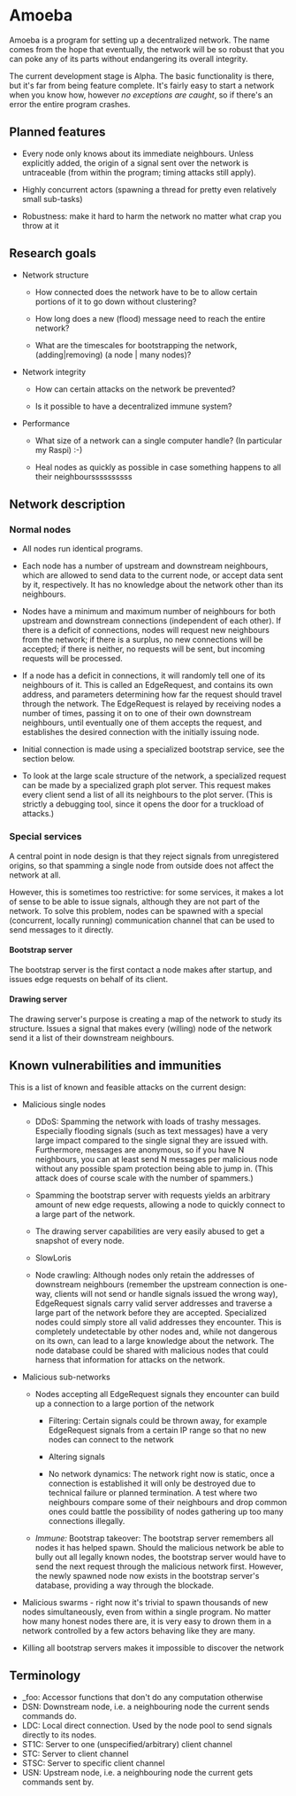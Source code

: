 Amoeba
======

Amoeba is a program for setting up a decentralized network. The name comes from the hope that eventually, the network will be so robust that you can poke any of its parts without endangering its overall integrity.

The current development stage is Alpha. The basic functionality is there, but it's far from being feature complete. It's fairly easy to start a network when you know how, however *no exceptions are caught*, so if there's an error the entire program crashes.



Planned features
----------------

- Every node only knows about its immediate neighbours. Unless explicitly added, the origin of a signal sent over the network is untraceable (from within the program; timing attacks still apply).

- Highly concurrent actors (spawning a thread for pretty even relatively small sub-tasks)

- Robustness: make it hard to harm the network no matter what crap you throw at it



Research goals
--------------

- Network structure

  - How connected does the network have to be to allow certain portions of it to go down without clustering?

  - How long does a new (flood) message need to reach the entire network?

  - What are the timescales for bootstrapping the network, (adding|removing) (a node | many nodes)?

- Network integrity

  - How can certain attacks on the network be prevented?

  - Is it possible to have a decentralized immune system?

- Performance

  - What size of a network can a single computer handle? (In particular my Raspi) :-)

  - Heal nodes as quickly as possible in case something happens to all their neighbourssssssssss





Network description
-------------------

### Normal nodes

- All nodes run identical programs.

- Each node has a number of upstream and downstream neighbours, which are allowed to send data to the current node, or accept data sent by it, respectively. It has no knowledge about the network other than its neighbours.

- Nodes have a minimum and maximum number of neighbours for both upstream and downstream connections (independent of each other). If there is a deficit of connections, nodes will request new neighbours from the network; if there is a surplus, no new connections will be accepted; if there is neither, no requests will be sent, but incoming requests will be processed.

- If a node has a deficit in connections, it will randomly tell one of its neighbours of it. This is called an EdgeRequest, and contains its own address, and parameters determining how far the request should travel through the network. The EdgeRequest is relayed by receiving nodes a number of times, passing it on to one of their own downstream neighbours, until eventually one of them accepts the request, and establishes the desired connection with the initially issuing node.

- Initial connection is made using a specialized bootstrap service, see the section below.

- To look at the large scale structure of the network, a specialized request can be made by a specialized graph plot server. This request makes every client send a list of all its neighbours to the plot server. (This is strictly a debugging tool, since it opens the door for a truckload of attacks.)



### Special services

A central point in node design is that they reject signals from unregistered origins, so that spamming a single node from outside does not affect the network at all.

However, this is sometimes too restrictive: for some services, it makes a lot of sense to be able to issue signals, although they are not part of the network. To solve this problem, nodes can be spawned with a special (concurrent, locally running) communication channel that can be used to send messages to it directly.



#### Bootstrap server

The bootstrap server is the first contact a node makes after startup, and issues edge requests on behalf of its client.



#### Drawing server

The drawing server's purpose is creating a map of the network to study its structure. Issues a signal that makes every (willing) node of the network send it a list of their downstream neighbours.



Known vulnerabilities and immunities
------------------------------------

This is a list of known and feasible attacks on the current design:

- Malicious single nodes

  - DDoS: Spamming the network with loads of trashy messages. Especially flooding signals (such as text messages) have a very large impact compared to the single signal they are issued with. Furthermore, messages are anonymous, so if you have N neighbours, you can at least send N messages per malicious node without any possible spam protection being able to jump in. (This attack does of course scale with the number of spammers.)

  - Spamming the bootstrap server with requests yields an arbitrary amount of new edge requests, allowing a node to quickly connect to a large part of the network.

  - The drawing server capabilities are very easily abused to get a snapshot of every node.

  - SlowLoris

  - Node crawling: Although nodes only retain the addresses of downstream neighbours (remember the upstream connection is one-way, clients will not send or handle signals issued the wrong way), EdgeRequest signals carry valid server addresses and traverse a large part of the network before they are accepted. Specialized nodes could simply store all valid addresses they encounter. This is completely undetectable by other nodes and, while not dangerous on its own, can lead to a large knowledge about the network. The node database could be shared with malicious nodes that could harness that information for attacks on the network.

- Malicious sub-networks

  - Nodes accepting all EdgeRequest signals they encounter can build up a connection to a large portion of the network

    - Filtering: Certain signals could be thrown away, for example EdgeRequest signals from a certain IP range so that no new nodes can connect to the network

    - Altering signals

    - No network dynamics: The network right now is static, once a connection is established it will only be destroyed due to technical failure or planned termination. A test where two neighbours compare some of their neighbours and drop common ones could battle the possibility of nodes gathering up too many connections illegally.

  - *Immune:* Bootstrap takeover: The bootstrap server remembers all nodes it has helped spawn. Should the malicious network be able to bully out all legally known nodes, the bootstrap server would have to send the next request through the malicious network first. However, the newly spawned node now exists in the bootstrap server's database, providing a way through the blockade.

- Malicious swarms - right now it's trivial to spawn thousands of new nodes simultaneously, even from within a single program. No matter how many honest nodes there are, it is very easy to drown them in a network controlled by a few actors behaving like they are many.

- Killing all bootstrap servers makes it impossible to discover the network



Terminology
-----------

- _foo: Accessor functions that don't do any computation otherwise
- DSN:  Downstream node, i.e. a neighbouring node the current sends commands do.
- LDC:  Local direct connection. Used by the node pool to send signals directly to its nodes.
- ST1C: Server to one (unspecified/arbitrary) client channel
- STC:  Server to client channel
- STSC: Server to specific client channel
- USN:  Upstream node, i.e. a neighbouring node the current gets commands sent by.